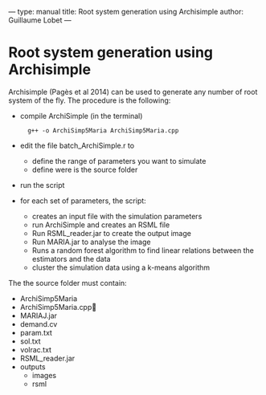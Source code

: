 
—
type: manual
title: Root system generation using Archisimple
author: Guillaume Lobet
—

# Root system generation using Archisimple

Archisimple (Pagès et al 2014) can be used to generate any number of root system of the fly. The procedure is the following:

- compile ArchiSimple (in the terminal)

		g++ -o ArchiSimp5Maria ArchiSimp5Maria.cpp

- edit the file batch_ArchiSimple.r to 
	- define the range of parameters you want to simulate
	- define were is the source folder
- run the script
- for each set of parameters, the script:
	- creates an input file with the simulation parameters
	- run ArchiSimple and creates an RSML file
	- Run RSML_reader.jar to create the output image
	- Run MARIA.jar to analyse the image
	- Runs a random forest algorithm to find linear relations between the estimators and the data
	- cluster the simulation data using a k-means algorithm


The the source folder must contain:

- ArchiSimp5Maria
- ArchiSimp5Maria.cpp
- MARIAJ.jar
- demand.cv
- param.txt
- sol.txt
- volrac.txt
- RSML_reader.jar
- outputs
	- images
	- rsml
	
	

